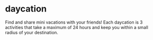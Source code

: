 # daycation
Find and share mini vacations with your friends! Each daycation is 3 activities that take a maximum of 24 hours and keep you within a small radius of your destination.
